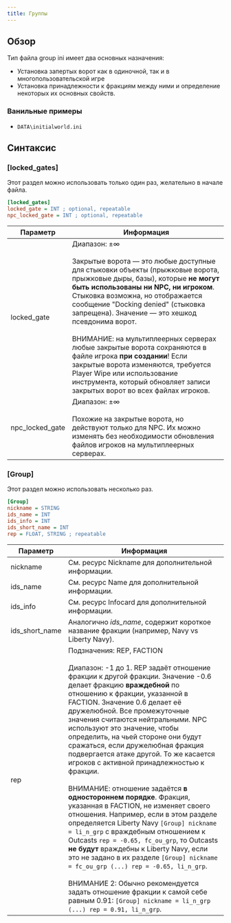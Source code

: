 ```yaml
---
title: Группы
---
```


## Обзор

Тип файла group ini имеет два основных назначения:

- Установка запертых ворот как в одиночной, так и в многопользовательской игре
- Установка принадлежности к фракциям между ними и определение некоторых их основных свойств.

### Ванильные примеры

- `DATA\initialworld.ini`

## Синтаксис

### [locked_gates]

Этот раздел можно использовать только один раз, желательно в начале файла.

```ini
[locked_gates]
locked_gate = INT ; optional, repeatable
npc_locked_gate = INT ; optional, repeatable
```

| Параметр        | Информация                                                                                                                                                                                                                                                                                                                                                                                                                                                                                                                                                                               |
| --------------- | ---------------------------------------------------------------------------------------------------------------------------------------------------------------------------------------------------------------------------------------------------------------------------------------------------------------------------------------------------------------------------------------------------------------------------------------------------------------------------------------------------------------------------------------------------------------------------------------- |
| locked_gate     | Диапазон: ±∞<br/><br/>Закрытые ворота — это любые доступные для стыковки объекты (прыжковые ворота, прыжковые дыры, базы), которые **не могут быть использованы ни NPC, ни игроком**. Стыковка возможна, но отображается сообщение "Docking denied" (стыковка запрещена). Значение — это хешкод псевдонима ворот.<br/><br/>ВНИМАНИЕ: на мультиплеерных серверах любые закрытые ворота сохраняются в файле игрока **при создании**! Если закрытые ворота изменяются, требуется Player Wipe или использование инструмента, который обновляет записи закрытых ворот во всех файлах игроков. |
| npc_locked_gate | Диапазон: ±∞<br/><br/>Похожие на закрытые ворота, но действуют только для NPC. Их можно изменять без необходимости обновления файлов игроков на мультиплеерных серверах.                                                                                                                                                                                                                                                                                                                                                                                                                 |

### [Group]

Этот раздел можно использовать несколько раз.

```ini
[Group]
nickname = STRING
ids_name = INT
ids_info = INT
ids_short_name = INT
rep = FLOAT, STRING ; repeatable
```

| Параметр       | Информация                                                                                                                                                                                                                                                                                                                                                                                                                                                                                                                                                                                                                                                                                                                                                                                                                                                                                                                                                                                                                                                                        |
| -------------- | --------------------------------------------------------------------------------------------------------------------------------------------------------------------------------------------------------------------------------------------------------------------------------------------------------------------------------------------------------------------------------------------------------------------------------------------------------------------------------------------------------------------------------------------------------------------------------------------------------------------------------------------------------------------------------------------------------------------------------------------------------------------------------------------------------------------------------------------------------------------------------------------------------------------------------------------------------------------------------------------------------------------------------------------------------------------------------- |
| nickname       | См. ресурс Nickname для дополнительной информации.                                                                                                                                                                                                                                                                                                                                                                                                                                                                                                                                                                                                                                                                                                                                                                                                                                                                                                                                                                                                                                |
| ids_name       | См. ресурс Name для дополнительной информации.                                                                                                                                                                                                                                                                                                                                                                                                                                                                                                                                                                                                                                                                                                                                                                                                                                                                                                                                                                                                                                    |
| ids_info       | См. ресурс Infocard для дополнительной информации.                                                                                                                                                                                                                                                                                                                                                                                                                                                                                                                                                                                                                                                                                                                                                                                                                                                                                                                                                                                                                                |
| ids_short_name | Аналогично _ids_name_, содержит короткое название фракции (например, Navy vs Liberty Navy).                                                                                                                                                                                                                                                                                                                                                                                                                                                                                                                                                                                                                                                                                                                                                                                                                                                                                                                                                                                       |
| rep            | Подзначения: REP, FACTION<br/><br/>Диапазон: -1 до 1. REP задаёт отношение фракции к другой фракции. Значение -0.6 делает фракцию **враждебной** по отношению к фракции, указанной в FACTION. Значение 0.6 делает её дружелюбной. Все промежуточные значения считаются нейтральными. NPC используют это значение, чтобы определить, на чьей стороне они будут сражаться, если дружелюбная фракция подвергается атаке другой. То же касается игроков с активной принадлежностью к фракции.<br/><br/>ВНИМАНИЕ: отношение задаётся **в одностороннем порядке**. Фракция, указанная в FACTION, не изменяет своего отношения. Например, если в этом разделе определяется Liberty Navy `[Group] nickname = li_n_grp` с враждебным отношением к Outcasts `rep = -0.65, fc_ou_grp`, то Outcasts **не будут** враждебны к Liberty Navy, если это не задано в их разделе `[Group] nickname = fc_ou_grp (...) rep = -0.65, li_n_grp`.<br/><br/>ВНИМАНИЕ 2: Обычно рекомендуется задать отношение фракции к самой себе равным 0.91: `[Group] nickname = li_n_grp (...) rep = 0.91, li_n_grp`. |
